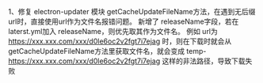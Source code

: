 1、修复 electron-updater 模块  getCacheUpdateFileName方法，在遇到无后缀url时，直接使用url作为文件名报错问题。
新增了 releaseName字段，若在laterst.yml加入 releaseName，则优先取其作为文件名。
例如 url为 https://xxx.xxx.com/xxx/d0le6oc2v2fgt7i7ejag 时，则在下载时就会从 getCacheUpdateFileName方法里获取文件名，就会变成 
temp-https://xxx.xxx.com/xxx/d0le6oc2v2fgt7i7ejag  这样的非法路径，导致下载失败
